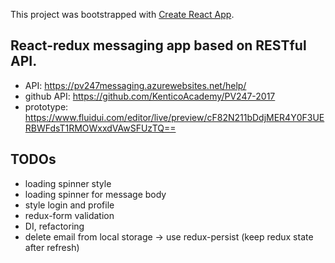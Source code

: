 This project was bootstrapped with [Create React App](https://github.com/facebookincubator/create-react-app).

## React-redux messaging app based on RESTful API.

- API: https://pv247messaging.azurewebsites.net/help/
- github API: https://github.com/KenticoAcademy/PV247-2017
- prototype: https://www.fluidui.com/editor/live/preview/cF82N211bDdjMER4Y0F3UERBWFdsT1RMOWxxdVAwSFUzTQ==

## TODOs
- loading spinner style
- loading spinner for message body
- style login and profile
- redux-form validation
- DI, refactoring
- delete email from local storage -> use redux-persist (keep redux state after refresh)


